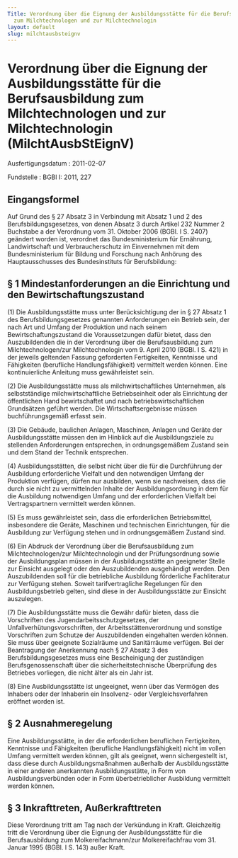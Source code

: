 ```yaml
---
Title: Verordnung über die Eignung der Ausbildungsstätte für die Berufsausbildung
  zum Milchtechnologen und zur Milchtechnologin
layout: default
slug: milchtausbsteignv
---
```


# Verordnung über die Eignung der Ausbildungsstätte für die Berufsausbildung zum Milchtechnologen und zur Milchtechnologin (MilchtAusbStEignV)

Ausfertigungsdatum
:   2011-02-07

Fundstelle
:   BGBl I: 2011, 227


## Eingangsformel

Auf Grund des § 27 Absatz 3 in Verbindung mit Absatz 1 und 2 des
Berufsbildungsgesetzes, von denen Absatz 3 durch Artikel 232 Nummer 2
Buchstabe a der Verordnung vom 31. Oktober 2006 (BGBl. I S. 2407)
geändert worden ist, verordnet das Bundesministerium für Ernährung,
Landwirtschaft und Verbraucherschutz im Einvernehmen mit dem
Bundesministerium für Bildung und Forschung nach Anhörung des
Hauptausschusses des Bundesinstituts für Berufsbildung:


## § 1 Mindestanforderungen an die Einrichtung und den Bewirtschaftungszustand

(1) Die Ausbildungsstätte muss unter Berücksichtigung der in § 27
Absatz 1 des Berufsbildungsgesetzes genannten Anforderungen ein
Betrieb sein, der nach Art und Umfang der Produktion und nach seinem
Bewirtschaftungszustand die Voraussetzungen dafür bietet, dass den
Auszubildenden die in der Verordnung über die Berufsausbildung zum
Milchtechnologen/zur Milchtechnologin vom 9. April 2010 (BGBl. I S.
421) in der jeweils geltenden Fassung geforderten Fertigkeiten,
Kenntnisse und Fähigkeiten (berufliche Handlungsfähigkeit) vermittelt
werden können. Eine kontinuierliche Anleitung muss gewährleistet sein.

(2) Die Ausbildungsstätte muss als milchwirtschaftliches Unternehmen,
als selbstständige milchwirtschaftliche Betriebseinheit oder als
Einrichtung der öffentlichen Hand bewirtschaftet und nach
betriebswirtschaftlichen Grundsätzen geführt werden. Die
Wirtschaftsergebnisse müssen buchführungsgemäß erfasst sein.

(3) Die Gebäude, baulichen Anlagen, Maschinen, Anlagen und Geräte der
Ausbildungsstätte müssen den im Hinblick auf die Ausbildungsziele zu
stellenden Anforderungen entsprechen, in ordnungsgemäßem Zustand sein
und dem Stand der Technik entsprechen.

(4) Ausbildungsstätten, die selbst nicht über die für die Durchführung
der Ausbildung erforderliche Vielfalt und den notwendigen Umfang der
Produktion verfügen, dürfen nur ausbilden, wenn sie nachweisen, dass
die durch sie nicht zu vermittelnden Inhalte der Ausbildungsordnung in
dem für die Ausbildung notwendigen Umfang und der erforderlichen
Vielfalt bei Vertragspartnern vermittelt werden können.

(5) Es muss gewährleistet sein, dass die erforderlichen
Betriebsmittel, insbesondere die Geräte, Maschinen und technischen
Einrichtungen, für die Ausbildung zur Verfügung stehen und in
ordnungsgemäßem Zustand sind.

(6) Ein Abdruck der Verordnung über die Berufsausbildung zum
Milchtechnologen/zur Milchtechnologin und der Prüfungsordnung sowie
der Ausbildungsplan müssen in der Ausbildungsstätte an geeigneter
Stelle zur Einsicht ausgelegt oder den Auszubildenden ausgehändigt
werden. Den Auszubildenden soll für die betriebliche Ausbildung
förderliche Fachliteratur zur Verfügung stehen. Soweit
tarifvertragliche Regelungen für den Ausbildungsbetrieb gelten, sind
diese in der Ausbildungsstätte zur Einsicht auszulegen.

(7) Die Ausbildungsstätte muss die Gewähr dafür bieten, dass die
Vorschriften des Jugendarbeitsschutzgesetzes, der
Unfallverhütungsvorschriften, der Arbeitsstättenverordnung und
sonstige Vorschriften zum Schutze der Auszubildenden eingehalten
werden können. Sie muss über geeignete Sozialräume und Sanitärräume
verfügen. Bei der Beantragung der Anerkennung nach § 27 Absatz 3 des
Berufsbildungsgesetzes muss eine Bescheinigung der zuständigen
Berufsgenossenschaft über die sicherheitstechnische Überprüfung des
Betriebes vorliegen, die nicht älter als ein Jahr ist.

(8) Eine Ausbildungsstätte ist ungeeignet, wenn über das Vermögen des
Inhabers oder der Inhaberin ein Insolvenz- oder Vergleichsverfahren
eröffnet worden ist.


## § 2 Ausnahmeregelung

Eine Ausbildungsstätte, in der die erforderlichen beruflichen
Fertigkeiten, Kenntnisse und Fähigkeiten (berufliche
Handlungsfähigkeit) nicht im vollen Umfang vermittelt werden können,
gilt als geeignet, wenn sichergestellt ist, dass diese durch
Ausbildungsmaßnahmen außerhalb der Ausbildungsstätte in einer anderen
anerkannten Ausbildungsstätte, in Form von Ausbildungsverbünden oder
in Form überbetrieblicher Ausbildung vermittelt werden können.


## § 3 Inkrafttreten, Außerkrafttreten

Diese Verordnung tritt am Tag nach der Verkündung in Kraft.
Gleichzeitig tritt die Verordnung über die Eignung der
Ausbildungsstätte für die Berufsausbildung zum Molkereifachmann/zur
Molkereifachfrau vom 31. Januar 1995 (BGBl. I S. 143) außer Kraft.

